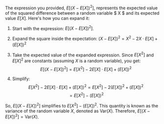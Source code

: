 

The expression you provided, $E[(X - E[X])^2]$, represents the expected value of the squared difference between a random variable $ X $ and its expected value $E[X]$. Here's how you can expand it:

1. Start with the expression: $E[(X - E[X])^2]$.
  
2. Expand the square inside the expectation: $(X - E[X])^2 = X^2 - 2X \cdot E[X] + (E[X])^2$

3. Take the expected value of the expanded expression. Since $E[X^2]$ and $E[X]^2$ are constants (assuming $X$ is a random variable), you get:
 $$
 E[(X - E[X])^2] = E[X^2] - 2E[X] \cdot E[X] + (E[X])^2
 $$

4. Simplify:
 $$
 E[X^2] - 2E[X] \cdot E[X] + (E[X])^2 = E[X^2] - 2(E[X])^2 + (E[X])^2
 $$
 $$
 = E[X^2] - (E[X])^2
 $$

So, $E[(X - E[X])^2]$ simplifies to $E[X^2] - (E[X])^2$. This quantity is known as the variance of the random variable $X$, denoted as $\text{Var}(X)$. Therefore, $E[(X - E[X])^2] = \text{Var}(X)$.
